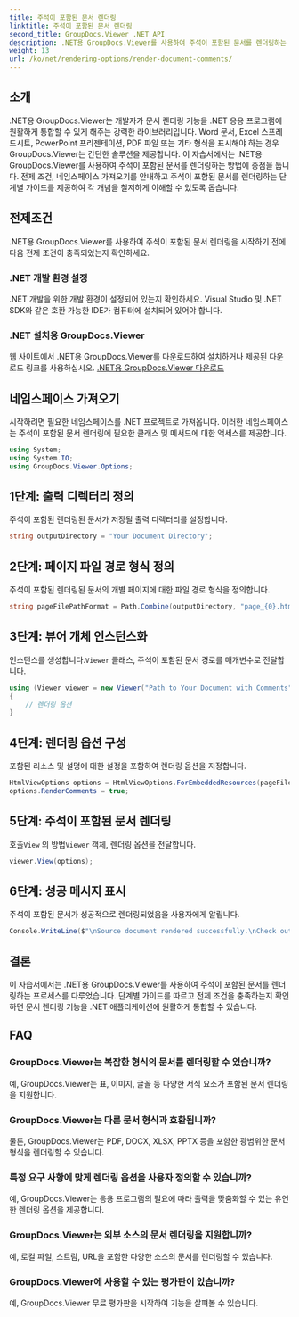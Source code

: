 ```yaml
---
title: 주석이 포함된 문서 렌더링
linktitle: 주석이 포함된 문서 렌더링
second_title: GroupDocs.Viewer .NET API
description: .NET용 GroupDocs.Viewer를 사용하여 주석이 포함된 문서를 렌더링하는 방법을 알아보세요. 원활한 통합을 위한 단계별 가이드를 따르세요.
weight: 13
url: /ko/net/rendering-options/render-document-comments/
---
```

## 소개
.NET용 GroupDocs.Viewer는 개발자가 문서 렌더링 기능을 .NET 응용 프로그램에 원활하게 통합할 수 있게 해주는 강력한 라이브러리입니다. Word 문서, Excel 스프레드시트, PowerPoint 프리젠테이션, PDF 파일 또는 기타 형식을 표시해야 하는 경우 GroupDocs.Viewer는 간단한 솔루션을 제공합니다.
이 자습서에서는 .NET용 GroupDocs.Viewer를 사용하여 주석이 포함된 문서를 렌더링하는 방법에 중점을 둡니다. 전제 조건, 네임스페이스 가져오기를 안내하고 주석이 포함된 문서를 렌더링하는 단계별 가이드를 제공하여 각 개념을 철저하게 이해할 수 있도록 돕습니다.
## 전제조건
.NET용 GroupDocs.Viewer를 사용하여 주석이 포함된 문서 렌더링을 시작하기 전에 다음 전제 조건이 충족되었는지 확인하세요.
### .NET 개발 환경 설정
.NET 개발을 위한 개발 환경이 설정되어 있는지 확인하세요. Visual Studio 및 .NET SDK와 같은 호환 가능한 IDE가 컴퓨터에 설치되어 있어야 합니다.
### .NET 설치용 GroupDocs.Viewer
웹 사이트에서 .NET용 GroupDocs.Viewer를 다운로드하여 설치하거나 제공된 다운로드 링크를 사용하십시오.
[.NET용 GroupDocs.Viewer 다운로드](https://releases.groupdocs.com/viewer/net/)

## 네임스페이스 가져오기
시작하려면 필요한 네임스페이스를 .NET 프로젝트로 가져옵니다. 이러한 네임스페이스는 주석이 포함된 문서 렌더링에 필요한 클래스 및 메서드에 대한 액세스를 제공합니다.
```csharp
using System;
using System.IO;
using GroupDocs.Viewer.Options;
```

## 1단계: 출력 디렉터리 정의
주석이 포함된 렌더링된 문서가 저장될 출력 디렉터리를 설정합니다.
```csharp
string outputDirectory = "Your Document Directory";
```
## 2단계: 페이지 파일 경로 형식 정의
주석이 포함된 렌더링된 문서의 개별 페이지에 대한 파일 경로 형식을 정의합니다.
```csharp
string pageFilePathFormat = Path.Combine(outputDirectory, "page_{0}.html");
```
## 3단계: 뷰어 개체 인스턴스화
 인스턴스를 생성합니다.`Viewer` 클래스, 주석이 포함된 문서 경로를 매개변수로 전달합니다.
```csharp
using (Viewer viewer = new Viewer("Path to Your Document with Comments"))
{
    // 렌더링 옵션
}
```
## 4단계: 렌더링 옵션 구성
포함된 리소스 및 설명에 대한 설정을 포함하여 렌더링 옵션을 지정합니다.
```csharp
HtmlViewOptions options = HtmlViewOptions.ForEmbeddedResources(pageFilePathFormat);
options.RenderComments = true;
```
## 5단계: 주석이 포함된 문서 렌더링
 호출`View` 의 방법`Viewer` 객체, 렌더링 옵션을 전달합니다.
```csharp
viewer.View(options);
```
## 6단계: 성공 메시지 표시
주석이 포함된 문서가 성공적으로 렌더링되었음을 사용자에게 알립니다.
```csharp
Console.WriteLine($"\nSource document rendered successfully.\nCheck output in {outputDirectory}.");
```

## 결론
이 자습서에서는 .NET용 GroupDocs.Viewer를 사용하여 주석이 포함된 문서를 렌더링하는 프로세스를 다루었습니다. 단계별 가이드를 따르고 전제 조건을 충족하는지 확인하면 문서 렌더링 기능을 .NET 애플리케이션에 원활하게 통합할 수 있습니다.
## FAQ
### GroupDocs.Viewer는 복잡한 형식의 문서를 렌더링할 수 있습니까?
예, GroupDocs.Viewer는 표, 이미지, 글꼴 등 다양한 서식 요소가 포함된 문서 렌더링을 지원합니다.
### GroupDocs.Viewer는 다른 문서 형식과 호환됩니까?
물론, GroupDocs.Viewer는 PDF, DOCX, XLSX, PPTX 등을 포함한 광범위한 문서 형식을 렌더링할 수 있습니다.
### 특정 요구 사항에 맞게 렌더링 옵션을 사용자 정의할 수 있습니까?
예, GroupDocs.Viewer는 응용 프로그램의 필요에 따라 출력을 맞춤화할 수 있는 유연한 렌더링 옵션을 제공합니다.
### GroupDocs.Viewer는 외부 소스의 문서 렌더링을 지원합니까?
예, 로컬 파일, 스트림, URL을 포함한 다양한 소스의 문서를 렌더링할 수 있습니다.
### GroupDocs.Viewer에 사용할 수 있는 평가판이 있습니까?
예, GroupDocs.Viewer 무료 평가판을 시작하여 기능을 살펴볼 수 있습니다.
